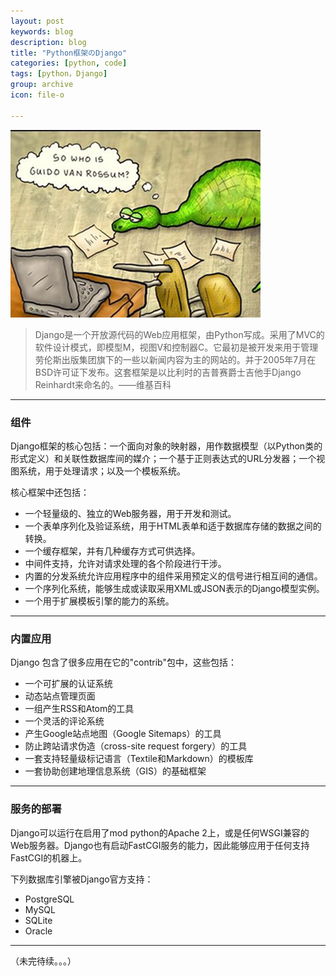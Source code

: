 ```yaml
---
layout: post
keywords: blog
description: blog
title: "Python框架のDjango"
categories: [python, code]
tags: [python，Django]
group: archive
icon: file-o

---
```


![image](/assets/images/2013-12-27-Django.jpg)

>Django是一个开放源代码的Web应用框架，由Python写成。采用了MVC的软件设计模式，即模型M，视图V和控制器C。它最初是被开发来用于管理劳伦斯出版集团旗下的一些以新闻内容为主的网站的。并于2005年7月在BSD许可证下发布。这套框架是以比利时的吉普赛爵士吉他手Django Reinhardt来命名的。——维基百科

---
### 组件

Django框架的核心包括：一个面向对象的映射器，用作数据模型（以Python类的形式定义）和关联性数据库间的媒介；一个基于正则表达式的URL分发器；一个视图系统，用于处理请求；以及一个模板系统。

核心框架中还包括：

* 一个轻量级的、独立的Web服务器，用于开发和测试。
* 一个表单序列化及验证系统，用于HTML表单和适于数据库存储的数据之间的转换。
* 一个缓存框架，并有几种缓存方式可供选择。
* 中间件支持，允许对请求处理的各个阶段进行干涉。
* 内置的分发系统允许应用程序中的组件采用预定义的信号进行相互间的通信。
* 一个序列化系统，能够生成或读取采用XML或JSON表示的Django模型实例。
* 一个用于扩展模板引擎的能力的系统。

<!-- more -->

---

### 内置应用

Django 包含了很多应用在它的"contrib"包中，这些包括：

* 一个可扩展的认证系统
* 动态站点管理页面
* 一组产生RSS和Atom的工具
* 一个灵活的评论系统
* 产生Google站点地图（Google Sitemaps）的工具
* 防止跨站请求伪造（cross-site request forgery）的工具
* 一套支持轻量级标记语言（Textile和Markdown）的模板库
* 一套协助创建地理信息系统（GIS）的基础框架

---

### 服务的部署

Django可以运行在启用了mod python的Apache 2上，或是任何WSGI兼容的Web服务器。Django也有启动FastCGI服务的能力，因此能够应用于任何支持FastCGI的机器上。

下列数据库引擎被Django官方支持：

* PostgreSQL
* MySQL
* SQLite
* Oracle

---

（未完待续。。。）